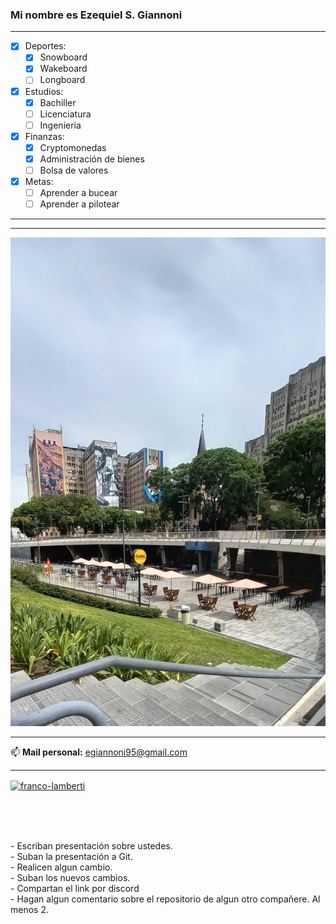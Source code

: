 ### Mi nombre es <strong>Ezequiel S. Giannoni</strong>


***
- [x] Deportes:
    - [x] Snowboard
    - [x] Wakeboard
    - [ ] Longboard
- [x] Estudios:
    - [x] Bachiller
    - [ ] Licenciatura
    - [ ] Ingenieria
- [x] Finanzas:
    - [x] Cryptomonedas
    - [x] Administración de bienes
    - [ ] Bolsa de valores
- [x] Metas:
    - [ ] Aprender a bucear
    - [ ] Aprender a pilotear
***
***
 ![](/imagenes/foto_1.jpg "Subte D: Facultad de Medicina") 
***
📫 <strong>Mail personal:</strong> <egiannoni95@gmail.com>
***
<p align="left">
        <a href="https://www.linkedin.com/in/ezequielgiannoni" target="blank"><img align="center"
                src="https://raw.githubusercontent.com/rahuldkjain/github-profile-readme-generator/master/src/images/icons/Social/linked-in-alt.svg"
                alt="franco-lamberti" height="30" width="40" /></a>
    </p>
<br>
<br>
<br>






<div>
<p>- Escriban presentación sobre ustedes.
<br>- Suban la presentación a Git.
<br>- Realicen algun cambio.
<br>- Suban los nuevos cambios.
<br>- Compartan el link por discord
<br>- Hagan algun comentario sobre el repositorio de algun otro compañere. Al menos 2.
      </p>
    </div>
